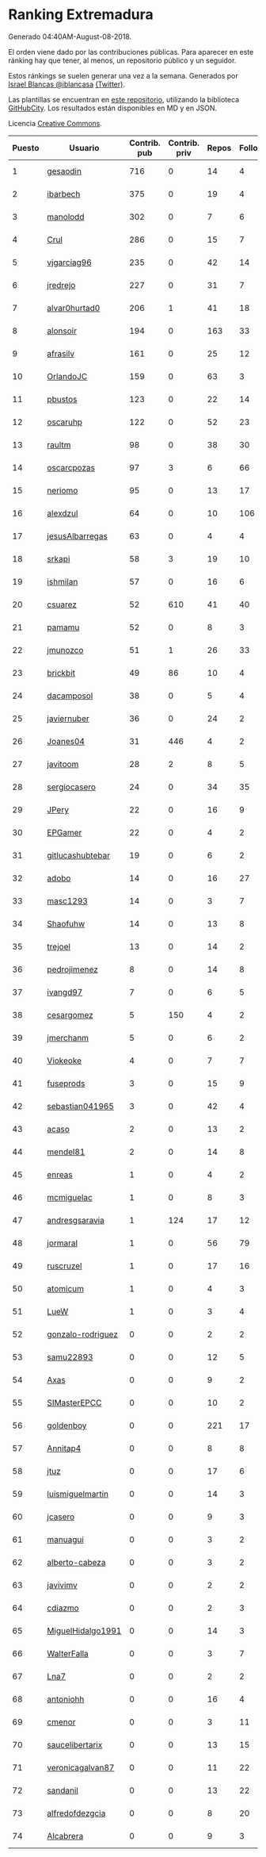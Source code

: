 # Ranking Extremadura

Generado 04:40AM-August-08-2018.

El orden viene dado por las contribuciones públicas. Para aparecer en este ránking hay que tener, al menos, un repositorio público y un seguidor.

Estos ránkings se suelen generar una vez a la semana. Generados por [Israel Blancas @iblancasa](https://github.com/iblancasa/) [(Twitter)](https://twitter.com/iblancasa).

Las plantillas se encuentran en [este repositorio](https://github.com/iblancasa/GH-Spanish-Ranking), utilizando la biblioteca [GitHubCity](https://github.com/iblancasa/GitHubCity). Los resultados están disponibles en MD y en JSON.

Licencia [Creative Commons](https://creativecommons.org/licenses/by/4.0/).

| Puesto   |  Usuario  | Contrib. pub | Contrib. priv |Repos| Followers | Desde |  Avatar  |
|----------|-----------|--------------|---------------|-----|-----------|-------|----------|
|1|[gesaodin](https://github.com/gesaodin)|716|0|14|4|2015-03-13|![gesaodin]()|
|2|[ibarbech](https://github.com/ibarbech)|375|0|19|4|2015-09-20|![ibarbech]()|
|3|[manolodd](https://github.com/manolodd)|302|0|7|6|2013-08-08|![manolodd]()|
|4|[Crul](https://github.com/Crul)|286|0|15|7|2013-09-29|![Crul]()|
|5|[vjgarciag96](https://github.com/vjgarciag96)|235|0|42|14|2016-07-01|![vjgarciag96]()|
|6|[jredrejo](https://github.com/jredrejo)|227|0|31|7|2011-08-27|![jredrejo]()|
|7|[alvar0hurtad0](https://github.com/alvar0hurtad0)|206|1|41|18|2011-10-15|![alvar0hurtad0]()|
|8|[alonsoir](https://github.com/alonsoir)|194|0|163|33|2012-09-23|![alonsoir]()|
|9|[afrasilv](https://github.com/afrasilv)|161|0|25|12|2014-10-15|![afrasilv]()|
|10|[OrlandoJC](https://github.com/OrlandoJC)|159|0|63|3|2016-04-15|![OrlandoJC]()|
|11|[pbustos](https://github.com/pbustos)|123|0|22|14|2013-12-06|![pbustos]()|
|12|[oscaruhp](https://github.com/oscaruhp)|122|0|52|23|2011-06-18|![oscaruhp]()|
|13|[raultm](https://github.com/raultm)|98|0|38|30|2011-03-09|![raultm]()|
|14|[oscarcpozas](https://github.com/oscarcpozas)|97|3|6|66|2013-01-27|![oscarcpozas]()|
|15|[neriomo](https://github.com/neriomo)|95|0|13|17|2015-01-17|![neriomo]()|
|16|[alexdzul](https://github.com/alexdzul)|64|0|10|106|2012-06-29|![alexdzul]()|
|17|[jesusAlbarregas](https://github.com/jesusAlbarregas)|63|0|4|4|2015-11-05|![jesusAlbarregas]()|
|18|[srkapi](https://github.com/srkapi)|58|3|19|10|2015-02-08|![srkapi]()|
|19|[ishmilan](https://github.com/ishmilan)|57|0|16|6|2014-10-07|![ishmilan]()|
|20|[csuarez](https://github.com/csuarez)|52|610|41|40|2011-03-21|![csuarez]()|
|21|[pamamu](https://github.com/pamamu)|52|0|8|3|2014-11-19|![pamamu]()|
|22|[jmunozco](https://github.com/jmunozco)|51|1|26|33|2012-11-23|![jmunozco]()|
|23|[brickbit](https://github.com/brickbit)|49|86|10|4|2016-06-02|![brickbit]()|
|24|[dacamposol](https://github.com/dacamposol)|38|0|5|4|2016-01-27|![dacamposol]()|
|25|[javiernuber](https://github.com/javiernuber)|36|0|24|2|2011-06-16|![javiernuber]()|
|26|[Joanes04](https://github.com/Joanes04)|31|446|4|2|2014-11-25|![Joanes04]()|
|27|[javitoom](https://github.com/javitoom)|28|2|8|5|2015-09-16|![javitoom]()|
|28|[sergiocasero](https://github.com/sergiocasero)|24|0|34|35|2015-02-03|![sergiocasero]()|
|29|[JPery](https://github.com/JPery)|22|0|16|9|2015-02-18|![JPery]()|
|30|[EPGamer](https://github.com/EPGamer)|22|0|4|2|2017-10-04|![EPGamer]()|
|31|[gitlucashubtebar](https://github.com/gitlucashubtebar)|19|0|6|2|2018-02-06|![gitlucashubtebar]()|
|32|[adobo](https://github.com/adobo)|14|0|16|27|2011-05-09|![adobo]()|
|33|[masc1293](https://github.com/masc1293)|14|0|3|7|2013-10-08|![masc1293]()|
|34|[Shaofuhw](https://github.com/Shaofuhw)|14|0|13|8|2015-12-11|![Shaofuhw]()|
|35|[trejoel](https://github.com/trejoel)|13|0|14|2|2014-12-05|![trejoel]()|
|36|[pedrojimenez](https://github.com/pedrojimenez)|8|0|14|8|2011-09-12|![pedrojimenez]()|
|37|[ivangd97](https://github.com/ivangd97)|7|0|6|5|2014-05-06|![ivangd97]()|
|38|[cesargomez](https://github.com/cesargomez)|5|150|4|2|2013-02-14|![cesargomez]()|
|39|[jmerchanm](https://github.com/jmerchanm)|5|0|6|2|2016-01-10|![jmerchanm]()|
|40|[Viokeoke](https://github.com/Viokeoke)|4|0|7|7|2015-10-23|![Viokeoke]()|
|41|[fuseprods](https://github.com/fuseprods)|3|0|15|9|2012-12-15|![fuseprods]()|
|42|[sebastian041965](https://github.com/sebastian041965)|3|0|42|4|2013-10-07|![sebastian041965]()|
|43|[acaso](https://github.com/acaso)|2|0|13|2|2011-08-12|![acaso]()|
|44|[mendel81](https://github.com/mendel81)|2|0|14|8|2012-07-18|![mendel81]()|
|45|[enreas](https://github.com/enreas)|1|0|4|2|2011-11-07|![enreas]()|
|46|[mcmiguelac](https://github.com/mcmiguelac)|1|0|8|3|2014-05-07|![mcmiguelac]()|
|47|[andresgsaravia](https://github.com/andresgsaravia)|1|124|17|12|2011-06-13|![andresgsaravia]()|
|48|[jormaral](https://github.com/jormaral)|1|0|56|79|2011-06-03|![jormaral]()|
|49|[ruscruzel](https://github.com/ruscruzel)|1|0|17|16|2013-07-09|![ruscruzel]()|
|50|[atomicum](https://github.com/atomicum)|1|0|4|3|2014-01-13|![atomicum]()|
|51|[LueW](https://github.com/LueW)|1|0|3|4|2016-07-06|![LueW]()|
|52|[gonzalo-rodriguez](https://github.com/gonzalo-rodriguez)|0|0|2|2|2013-04-02|![gonzalo-rodriguez]()|
|53|[samu22893](https://github.com/samu22893)|0|0|12|5|2013-10-30|![samu22893]()|
|54|[Axas](https://github.com/Axas)|0|0|9|2|2015-03-04|![Axas]()|
|55|[SIMasterEPCC](https://github.com/SIMasterEPCC)|0|0|10|2|2017-03-16|![SIMasterEPCC]()|
|56|[goldenboy](https://github.com/goldenboy)|0|0|221|17|2009-05-27|![goldenboy]()|
|57|[Annitap4](https://github.com/Annitap4)|0|0|8|8|2010-08-30|![Annitap4]()|
|58|[jtuz](https://github.com/jtuz)|0|0|17|6|2011-12-01|![jtuz]()|
|59|[luismiguelmartin](https://github.com/luismiguelmartin)|0|0|14|3|2012-07-07|![luismiguelmartin]()|
|60|[jcasero](https://github.com/jcasero)|0|0|9|3|2012-05-06|![jcasero]()|
|61|[manuagui](https://github.com/manuagui)|0|0|3|2|2013-05-09|![manuagui]()|
|62|[alberto-cabeza](https://github.com/alberto-cabeza)|0|0|3|2|2013-12-19|![alberto-cabeza]()|
|63|[javivimv](https://github.com/javivimv)|0|0|2|2|2014-02-17|![javivimv]()|
|64|[cdiazmo](https://github.com/cdiazmo)|0|0|2|3|2014-09-23|![cdiazmo]()|
|65|[MiguelHidalgo1991](https://github.com/MiguelHidalgo1991)|0|0|14|3|2015-02-03|![MiguelHidalgo1991]()|
|66|[WalterFalla](https://github.com/WalterFalla)|0|0|3|7|2015-02-10|![WalterFalla]()|
|67|[Lna7](https://github.com/Lna7)|0|0|2|2|2015-11-09|![Lna7]()|
|68|[antoniohh](https://github.com/antoniohh)|0|0|16|4|2016-02-03|![antoniohh]()|
|69|[cmenor](https://github.com/cmenor)|0|0|3|11|2016-10-07|![cmenor]()|
|70|[saucelibertarix](https://github.com/saucelibertarix)|0|0|13|15|2016-10-07|![saucelibertarix]()|
|71|[veronicagalvan87](https://github.com/veronicagalvan87)|0|0|11|22|2016-10-07|![veronicagalvan87]()|
|72|[sandanil](https://github.com/sandanil)|0|0|13|22|2016-10-07|![sandanil]()|
|73|[alfredofdezgcia](https://github.com/alfredofdezgcia)|0|0|8|20|2016-11-08|![alfredofdezgcia]()|
|74|[Alcabrera](https://github.com/Alcabrera)|0|0|9|3|2017-02-23|![Alcabrera]()|
